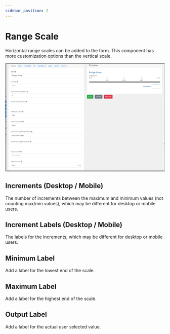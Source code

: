 ```yaml
---
sidebar_position: 2
---
```


# Range Scale

Horizontal range scales can be added to the form. This component has more customization options than the vertical scale.

![Range Scale](./img/range-scale.png) 

## Increments (Desktop / Mobile)
The number of increments between the maximum and minimum values (not counting max/min values), which may be different for desktop or mobile users.

## Increment Labels (Desktop / Mobile)

The labels for the increments, which may be different for desktop or mobile users.

## Minimum Label

Add a label for the lowest end of the scale.

## Maximum Label

Add a label for the highest end of the scale.

## Output Label

Add a label for the actual user selected value.

